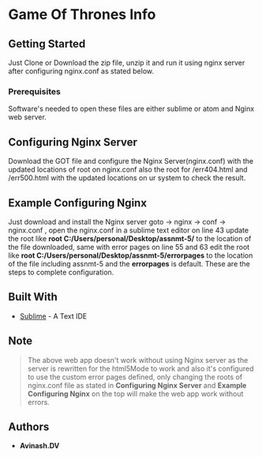 # Game Of Thrones Info

## Getting Started

Just Clone or Download the zip file, unzip it and run it using nginx server after configuring nginx.conf as stated below.

### Prerequisites

Software's needed to open these files are either sublime or atom and Nginx web server.

## Configuring Nginx Server

Download the GOT file and configure the Nginx Server(nginx.conf) with the updated locations of root on nginx.conf also the root for /err404.html and /err500.html with the updated locations on ur system to check the result.

## Example Configuring Nginx
Just download and install the Nginx server goto -> nginx -> conf -> nginx.conf , open the nginx.conf in a sublime text editor on line 43 update the root like **root C:/Users/personal/Desktop/assnmt-5/** to the location of the file downloaded, same with error pages on line 55 and 63 edit the root like **root C:/Users/personal/Desktop/assnmt-5/errorpages** to the location of the file including assnmt-5 and the **errorpages** is default. These are the steps to complete configuration.


## Built With

* [Sublime](https://www.sublimetext.com/) - A Text IDE

## Note
 
> The above web app doesn't work without using Nginx server as the server is rewritten for the html5Mode to work and also it's configured to use the custom error pages defined, only changing the roots of nginx.conf file as stated in **Configuring Nginx Server** and **Example Configuring Nginx** on the top will make the web app work without errors.

## Authors

* **Avinash.DV** 

